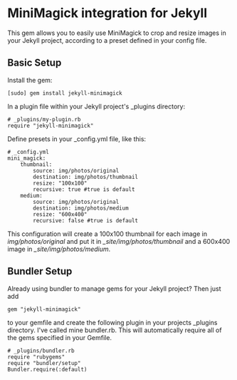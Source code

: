 MiniMagick integration for Jekyll
=================================

This gem allows you to easily use MiniMagick to crop and resize images in your
Jekyll project, according to a preset defined in your config file.

Basic Setup
-----------
Install the gem:

	[sudo] gem install jekyll-minimagick

In a plugin file within your Jekyll project's _plugins directory:

	# _plugins/my-plugin.rb
	require "jekyll-minimagick"

Define presets in your _config.yml file, like this:

	# _config.yml
	mini_magick:
		thumbnail:
			source: img/photos/original
			destination: img/photos/thumbnail
			resize: "100x100"
			recursive: true #true is default
		medium:
			source: img/photos/original
			destination: img/photos/medium
			resize: "600x400"
			recursive: false #true is default

This configuration will create a 100x100 thumbnail for each image in 
_img/photos/original_ and put it in _\_site/img/photos/thumbnail_ and a 600x400
image in _\_site/img/photos/medium_.

Bundler Setup
-------------
Already using bundler to manage gems for your Jekyll project?  Then just add

	gem "jekyll-minimagick"

to your gemfile and create the following plugin in your projects _plugins 
directory.  I've called mine bundler.rb.  This will automatically require all 
of the gems specified in your Gemfile.

	# _plugins/bundler.rb
	require "rubygems"
	require "bundler/setup"
	Bundler.require(:default)
